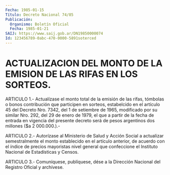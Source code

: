 ```yaml
---
Fecha: 1985-01-15
Título: Decreto Nacional 74/85
Publicación:
  Organismo: Boletín Oficial
  Fecha: 1985-01-21
SAIJ: https://www.saij.gob.ar/DN19850000074
Id: 123456789-0abc-470-0000-5891soterced
---
```

# ACTUALIZACION DEL MONTO DE LA EMISION DE LAS RIFAS EN LOS SORTEOS.

<a id="1"></a>
ARTICULO  1.-  Actualízase  el  monto  total  de  la emisión de las rifas,  tómbolas  o bonos contribución que participen  en  sorteos, estabelcido en el artículo  45  del  Decreto  Nro.  7342,  del 1 de setiembre  de  1965, modificado por su similar Nro. 292, del 29  de enero de 1979, el  que  a partir de la fecha de entrada en vigencia del presente decreto será  de  pesos  argentinos dos millones ($a 2 000.000.).-

<a id="2"></a>
ARTICULO  2.-  Autorízase  al Ministerio de Salud y Acción Social a actualizar  semestralmente el  monto  establecido  en  el  artículo anterior, de  acuerdo  con  el  índice  de precios mayoristas nivel general  que confeccione el Instituto Nacional  de  Estadísticas  y Censos.

<a id="3"></a>
ARTICULO  3.- Comuníquese, publíquese, dése a la Dirección Nacional del Registro Oficial y archívese.